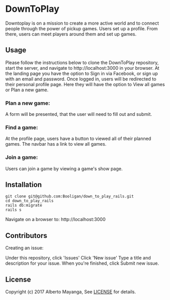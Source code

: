 # DownToPlay

Downtoplay is on a mission to create a more active world and to connect people
through the power of pickup games. Users set up a profile. From
there, users can meet players around them and set up games.

## Usage

Please follow the instructions below to clone the DownToPlay repository, start the server, and navigate to http://localhost:3000 in your browser. At the landing page you have the option to Sign in via Facebook, or sign up with an email and password. Once logged in, users will be redirected to their personal profile page. Here they will have the option to View all games or Plan a new game.

### Plan a new game:

A form will be presented, that the user will need to fill out and submit.

### Find a game:

At the profile page, users have a button to viewed all of their planned games.
The navbar has a link to view all games.

### Join a game:

Users can join a game by viewing a game's show page.


## Installation

```
git clone git@github.com:Booligan/down_to_play_rails.git
cd down_to_play_rails
rails db:migrate
rails s
```
Navigate on a browser to: http://localhost:3000

## Contributors

Creating an issue:

Under this repository, click 'Issues'
Click 'New issue'
Type a title and description for your issue.
When you're finished, click Submit new issue.

## License

Copyright (c) 2017 Alberto Mayanga, See [LICENSE](https://github.com/Booligan/down_to_play_rails/blob/master/LICENSE.md) for details.
